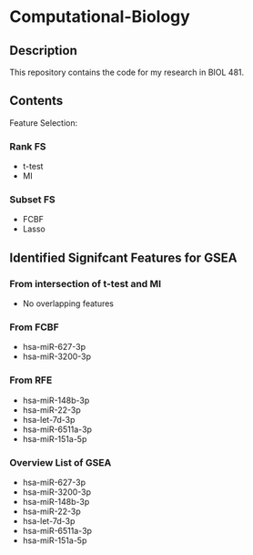 # Computational-Biology

## Description

This repository contains the code for my research in BIOL 481.

## Contents

Feature Selection:

### Rank FS

- t-test
- MI

### Subset FS

- FCBF
- Lasso

## Identified Signifcant Features for GSEA

### From intersection of t-test and MI

- No overlapping features

### From FCBF

- hsa-miR-627-3p
- hsa-miR-3200-3p

### From RFE

- hsa-miR-148b-3p
- hsa-miR-22-3p
- hsa-let-7d-3p
- hsa-miR-6511a-3p
- hsa-miR-151a-5p

### Overview List of GSEA

- hsa-miR-627-3p
- hsa-miR-3200-3p
- hsa-miR-148b-3p
- hsa-miR-22-3p
- hsa-let-7d-3p
- hsa-miR-6511a-3p
- hsa-miR-151a-5p
